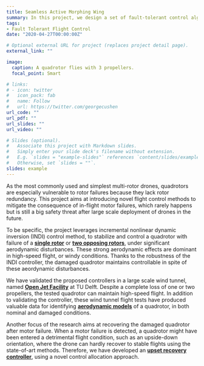 ```yaml
---
title: Seamless Active Morphing Wing
summary: In this project, we design a set of fault-tolerant control algorithms to stabilize and control a quadrotor with complete loss of one or more rotors in realistic scenarios, such as withstanding significant unmodeled aerodynamic effects in high-speed flights.
tags:
- Fault Tolerant Flight Control
date: "2020-04-27T00:00:00Z"

# Optional external URL for project (replaces project detail page).
external_link: ""

image:
  caption: A quadrotor flies with 3 propellers.
  focal_point: Smart

# links:
# - icon: twitter
#   icon_pack: fab
#   name: Follow
#   url: https://twitter.com/georgecushen
url_code: ""
url_pdf: ""
url_slides: ""
url_video: ""

# Slides (optional).
#   Associate this project with Markdown slides.
#   Simply enter your slide deck's filename without extension.
#   E.g. `slides = "example-slides"` references `content/slides/example-slides.md`.
#   Otherwise, set `slides = ""`.
slides: example
---
```


As the most commonly used and simplest multi-rotor drones, quadrotors are
especially vulnerable to rotor failures because they lack rotor redundancy. This project aims at introducing novel flight control methods to mitigate the consequence of in-flight motor failures, which rarely happens but is still a big safety threat after large scale deployment of drones in the future.

To be specific, the project leverages incremental nonlinear dynamic inversion (INDI) control method, to stabilize and control a quadrotor with failure of a [**single rotor**](/publication/highspeedral/) or [**two opposing rotors**](/publication/incrementalnonlinear/), under significant aerodynamic disturbances. These strong aerodynamic effects are dominant in high-speed flight, or windy conditions. Thanks to the robustness of the INDI controller, the damaged quadrotor maintains controllable in spite of these aeordynamic disturbances.

We have validated the proposed controllers in a large scale wind tunnel, named [**Open Jet Facility**](https://www.tudelft.nl/lr/organisatie/afdelingen/aerodynamics-wind-energy-flight-performance-and-propulsion/facilities/low-speed-wind-tunnels/open-jet-facility/) at TU Delft. Despite a complete loss of one or two propellers, the tested quadrotor can maintain high-speed flight. In addition to validating the controller, these wind tunnel flight tests have produced valuable data for identifying [**aerodynamic models**](/project/quadrotormodeling) of a quadrotor, in both nominal and damaged conditions.

Another focus of the research aims at recovering the damaged quadrotor after motor failure. When a motor failure is detected, a quadrotor might have been entered a detrimental flight condition, such as an upside-down orientation, where the drone can hardly recover to stable flights using the state-of-art methods.
Therefore, we have developed an [**upset recovery controller**](/publication/upsetrecovery/), using a novel control allocation approach.